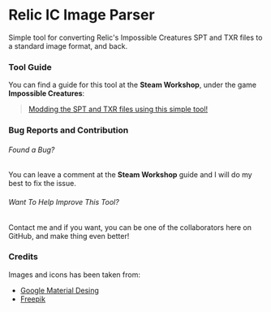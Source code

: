 # Relic IC Image Parser
Simple tool for converting Relic's Impossible Creatures SPT and TXR files to a standard image format, and back.

### Tool Guide
You can find a guide for this tool at the **Steam Workshop**, under the game **Impossible Creatures**:
> [Modding the SPT and TXR files using this simple tool!](https://steamcommunity.com/sharedfiles/filedetails/?id=2080816778/)

### Bug Reports and Contribution
###### Found a Bug?
You can leave a comment at the **Steam Workshop** guide and I will do my best to fix the issue.

###### Want To Help Improve This Tool?
Contact me and if you want, you can be one of the collaborators here on GitHub, and make thing even better!

### Credits
Images and icons has been taken from:
- [Google Material Desing](https://material.io/)
- [Freepik](https://www.freepik.com/)
